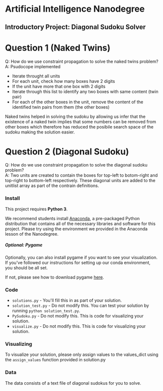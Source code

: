 # Artificial Intelligence Nanodegree
## Introductory Project: Diagonal Sudoku Solver

# Question 1 (Naked Twins)
Q: How do we use constraint propagation to solve the naked twins problem?  
A: Psudocope implemented
- Iterate throught all units
- For each unit, check how many boxes have 2 digits
- If the unit have more that one box with 2 digits
- Iterate through this list to identify any two boxes with same content (twin pair)
- For each of the other boxes in the unit, remove the content of the identified twin pairs from them (the other boxes)

Naked twins helped in solving the sudoku by allowing us infer that the existence of a naked twin implies that some numbers can be removed from other boxes which therefore has reduced the posibile search space of the sudoku making the solution easier.

# Question 2 (Diagonal Sudoku)
Q: How do we use constraint propagation to solve the diagonal sudoku problem?  
A: Two units are created to contain the boxes for top-left to botom-right and top-right to bottom-left respectively. These diagonal units are added to the unitlist array as part of the contrain definitions.

### Install

This project requires **Python 3**.

We recommend students install [Anaconda](https://www.continuum.io/downloads), a pre-packaged Python distribution that contains all of the necessary libraries and software for this project. 
Please try using the environment we provided in the Anaconda lesson of the Nanodegree.

##### Optional: Pygame

Optionally, you can also install pygame if you want to see your visualization. If you've followed our instructions for setting up our conda environment, you should be all set.

If not, please see how to download pygame [here](http://www.pygame.org/download.shtml).

### Code

* `solutions.py` - You'll fill this in as part of your solution.
* `solution_test.py` - Do not modify this. You can test your solution by running `python solution_test.py`.
* `PySudoku.py` - Do not modify this. This is code for visualizing your solution.
* `visualize.py` - Do not modify this. This is code for visualizing your solution.

### Visualizing

To visualize your solution, please only assign values to the values_dict using the ```assign_values``` function provided in solution.py

### Data

The data consists of a text file of diagonal sudokus for you to solve.